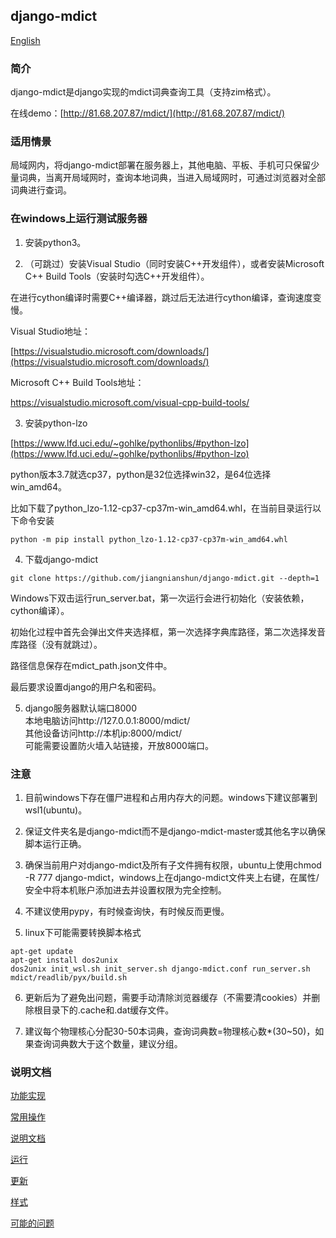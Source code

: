 ﻿## django-mdict

[English](doc/readme_en.md)

### 简介

django-mdict是django实现的mdict词典查询工具（支持zim格式）。

在线demo：[http://81.68.207.87/mdict/](http://81.68.207.87/mdict/)

### 适用情景

局域网内，将django-mdict部署在服务器上，其他电脑、平板、手机可只保留少量词典，当离开局域网时，查询本地词典，当进入局域网时，可通过浏览器对全部词典进行查词。

### 在windows上运行测试服务器

1. 安装python3。

2. （可跳过）安装Visual Studio（同时安装C++开发组件），或者安装Microsoft C++ Build Tools（安装时勾选C++开发组件）。

在进行cython编译时需要C++编译器，跳过后无法进行cython编译，查询速度变慢。

Visual Studio地址：

[https://visualstudio.microsoft.com/downloads/](https://visualstudio.microsoft.com/downloads/)

Microsoft C++ Build Tools地址：

[https://visualstudio.microsoft.com/visual-cpp-build-tools/
](https://visualstudio.microsoft.com/visual-cpp-build-tools/
)

3. 安装python-lzo

[https://www.lfd.uci.edu/~gohlke/pythonlibs/#python-lzo](https://www.lfd.uci.edu/~gohlke/pythonlibs/#python-lzo)

python版本3.7就选cp37，python是32位选择win32，是64位选择win_amd64。

比如下载了python_lzo-1.12-cp37-cp37m-win_amd64.whl，在当前目录运行以下命令安装

```
python -m pip install python_lzo-1.12-cp37-cp37m-win_amd64.whl
```

4. 下载django-mdict

```
git clone https://github.com/jiangnianshun/django-mdict.git --depth=1
```

Windows下双击运行run_server.bat，第一次运行会进行初始化（安装依赖，cython编译）。

初始化过程中首先会弹出文件夹选择框，第一次选择字典库路径，第二次选择发音库路径（没有就跳过）。

路径信息保存在mdict_path.json文件中。

最后要求设置django的用户名和密码。

5. django服务器默认端口8000
<br />本地电脑访问http://127.0.0.1:8000/mdict/
<br />其他设备访问http://本机ip:8000/mdict/
<br />可能需要设置防火墙入站链接，开放8000端口。
   
### 注意

1. 目前windows下存在僵尸进程和占用内存大的问题。windows下建议部署到wsl1(ubuntu)。

2. 保证文件夹名是django-mdict而不是django-mdict-master或其他名字以确保脚本运行正确。

3. 确保当前用户对django-mdict及所有子文件拥有权限，ubuntu上使用chmod -R 777 django-mdict，windows上在django-mdict文件夹上右键，在属性/安全中将本机账户添加进去并设置权限为完全控制。

4. 不建议使用pypy，有时候查询快，有时候反而更慢。

5. linux下可能需要转换脚本格式

```
apt-get update
apt-get install dos2unix
dos2unix init_wsl.sh init_server.sh django-mdict.conf run_server.sh mdict/readlib/pyx/build.sh
```

6. 更新后为了避免出问题，需要手动清除浏览器缓存（不需要清cookies）并删除根目录下的.cache和.dat缓存文件。

7. 建议每个物理核心分配30-50本词典，查询词典数=物理核心数*(30~50)，如果查询词典数大于这个数量，建议分组。

### 说明文档

[功能实现](doc/doc_func.md)

[常用操作](doc/doc_op.md)

[说明文档](doc/doc_index.md)

[运行](doc/doc_deploy.md)

[更新](doc/doc_update.md)

[样式](doc/doc_style.md)

[可能的问题](doc/doc_question.md)